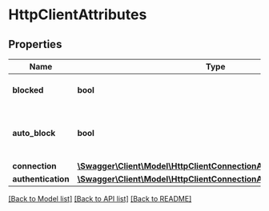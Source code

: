 # HttpClientAttributes

## Properties
Name | Type | Description | Notes
------------ | ------------- | ------------- | -------------
**blocked** | **bool** | Whether to block outbound connections on the repository | 
**auto_block** | **bool** | Whether to auto-block outbound connections if remote peer is detected as unreachable/unresponsive | 
**connection** | [**\Swagger\Client\Model\HttpClientConnectionAttributes**](HttpClientConnectionAttributes.md) |  | [optional] 
**authentication** | [**\Swagger\Client\Model\HttpClientConnectionAuthenticationAttributes**](HttpClientConnectionAuthenticationAttributes.md) |  | [optional] 

[[Back to Model list]](../README.md#documentation-for-models) [[Back to API list]](../README.md#documentation-for-api-endpoints) [[Back to README]](../README.md)


